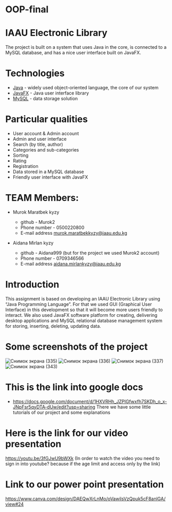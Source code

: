# OOP-final
# IAAU Electronic Library

The project is built on a system that uses Java in the core, is connected to a MySQL database, and has a nice user interface built on JavaFX.

# Technologies
- [Java](https://go.java/) - widely used object-oriented language, the core of our system
- [JavaFX](https://docs.oracle.com/javafx/2/overview/jfxpub-overview.htm) - Java user interface library
- [MySQL](https://www.mysql.com/) - data storage solution

# Particular qualities

- User account & Admin account
- Admin and user interface
- Search (by title, author)
- Categories and sub-categories
- Sorting
- Rating
- Registration
- Data stored in a MySQL database
- Friendly user interface with JavaFX

# TEAM Members:
- Murok Maratbek kyzy 
  - github - Murok2
  - Phone number - 0500220800
  - E-mail address murok.maratbekkyzy@iaau.edu.kg
  
- Aidana Mirlan kyzy 
  - github - Aidana999 (but for the project we used Murok2 account)
  - Phone number - 0709346566
  - E-mail address aidana.mirlankyzy@iaau.edu.kg
  
# Introduction

This assignment is based on developing an IAAU Electronic Library using “Java Programming Language”. For that we used GUI (Graphical User Interface) in this
development so that it will become more users friendly to interact. We also used JavaFX software platform for creating, delivering desktop applications and MySQL relational
database management system for storing, inserting, deleting, updating data. 

# Some screenshots of the project
![Снимок экрана (335)](https://user-images.githubusercontent.com/49513497/102699869-8c26f380-4272-11eb-90a4-c61fbf1c387f.png)
![Снимок экрана (336)](https://user-images.githubusercontent.com/49513497/102699871-8d582080-4272-11eb-9166-e62661645050.png)
![Снимок экрана (337)](https://user-images.githubusercontent.com/49513497/102699872-8df0b700-4272-11eb-89ce-2a9e874c8bd3.png)
![Снимок экрана (343)](https://user-images.githubusercontent.com/49513497/102699873-8e894d80-4272-11eb-97ab-e6368236fe14.png)


# This is the link into google docs
- https://docs.google.com/document/d/1HXVRHh_JZPIGfwxfh7SKDh_o_x-JNpFsr5qyDTA-dUw/edit?usp=sharing
 There we have some little tutorials of our project and some explanations
 
# Here is the link for our video presentation
https://youtu.be/3fGJwU9bWXk 
(In order to watch the video you need to sign in into youtube? because if the age limit and access only by the link)

# Link to our power point presentation
https://www.canva.com/design/DAEQwXrLnMo/oVawilsVzQpuk5cF8anlGA/view#24

